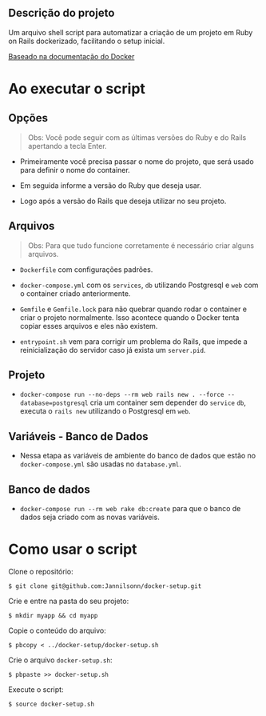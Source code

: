 ## Descrição do projeto

Um arquivo shell script para automatizar a criação de um projeto em Ruby on Rails dockerizado, facilitando o setup inicial.

[Baseado na documentação do Docker](https://docs.docker.com/samples/rails/)

# Ao executar o script

## Opções
>Obs: Você pode seguir com as últimas versões do Ruby e do Rails apertando a tecla Enter.
- Primeiramente você precisa passar o nome do projeto, que será usado para definir o nome do container.

- Em seguida informe  a versão do Ruby que deseja usar.

- Logo após a versão do Rails que deseja utilizar no seu projeto.

## Arquivos
>Obs: Para que tudo funcione corretamente é necessário criar alguns arquivos.

- `Dockerfile` com configurações padrões.

- `docker-compose.yml` com os `services`, `db` utilizando Postgresql e `web` com o container criado anteriormente.

- `Gemfile` e `Gemfile.lock` para não quebrar quando rodar o container e criar o projeto normalmente. Isso acontece quando o Docker tenta copiar esses arquivos e eles não existem.

- `entrypoint.sh` vem para corrigir um problema do Rails, que impede a reinicialização do servidor caso já exista um `server.pid`.

## Projeto
- `docker-compose run --no-deps --rm web rails new . --force --database=postgresql` cria um container sem depender do `service` `db`, executa o `rails new` utilizando o Postgresql em `web`.

## Variáveis - Banco de Dados
- Nessa etapa as variáveis de ambiente do banco de dados que estão no `docker-compose.yml` são usadas no `database.yml`.

## Banco de dados
- `docker-compose run --rm web rake db:create` para que o banco de dados seja criado com as novas variáveis.

# Como usar o script

Clone o repositório:
```
$ git clone git@github.com:Jannilsonn/docker-setup.git
```

Crie e entre na pasta do seu projeto:
```
$ mkdir myapp && cd myapp
```

Copie o conteúdo do arquivo:
```
$ pbcopy < ../docker-setup/docker-setup.sh
```

Crie o arquivo `docker-setup.sh`:
```
$ pbpaste >> docker-setup.sh
```

Execute o script:
```
$ source docker-setup.sh
```